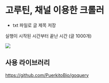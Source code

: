 # 고루틴, 채널 이용한 크롤러

- txt 파일로 글 제목 저장 

<div>
  <p>실행이 시작된 시간부터 끝난 시간 (글 1000개)</p>
  <image src="https://github.com/Naithar01/go_post-title_crawler/blob/main/save-1.PNG" />
</div>

## 사용 라이브러리 
https://github.com/PuerkitoBio/goquery
